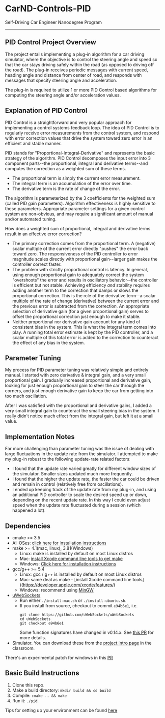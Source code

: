 # CarND-Controls-PID
Self-Driving Car Engineer Nanodegree Program

---

## PID Control Project Overview

The project entails implementing a plug-in algorithm for a car driving simulator, where the objective is to control the steering angle and speed so that the car stays driving safely within the road (as opposed to driving off the road). The plug-in receives periodic messages with current speed, heading angle and distance from center of road, and responds with messages that specify steering angle and acceleration.

The plug-in is required to utilize 1 or more PID Control based algorithms for computing the steering angle and/or acceleration values.

## Explanation of PID Control

PID Control is a straightforward and very popular approach for implementing a control systems feedback loop. The idea of PID Control is to regularly receive error measurements from the control system, and respond with error correction values that drive the system toward zero error in an efficient and stable manner.

PID stands for "Proportional-Integral-Derivative" and represents the basic strategy of the algorithm. PID Control decomposes the input error into 3 component parts--the proportional, integral and derivative terms--and computes the correction as a weighted sum of these terms.
  * The proportional term is simply the current error measurement.
  * The integral term is an accumulation of the error over time.
  * The derivative term is the rate of change of the error.

The algorithm is parameterized by the 3 coefficients for the weighted sum (called PID gain parameters). Algorithm effectiveness is highly sensitive to these parameters. Appropriate parameter settings for a given control system are non-obvious, and may require a significant amount of manual and/or automated tuning.

How does a weighted sum of proportional, integral and derivative terms result in an effective error correction?
  * The primary correction comes from the proportional term. A (negative) scalar multiple of the current error directly "pushes" the error back toward zero. The responsiveness of the PID controller to error magnitude scales directly with proportional gain--larger gain makes the controller correct faster.
  * The problem with strictly proportional control is latency. In general, using enough proportional gain to adequately correct the system "overshoots" the error and results in oscillatory behavior--the controller is efficient but not stable. Achieving efficiency _and_ stability requires adding another term to the correction that damps or slows the proportional correction. This is the role of the derivative term--a scalar multiple of the rate of change (derivative) between the current error and the previous error is subtracted from the correction. An appropriate selection of derivative gain (for a given proportional gain) serves to offset the proportional correction just enough to make it stable.
  * Neither proportional nor derivative gain account for any kind of consistent bias in the system. This is what the integral term comes into play. A running total error estimate is kept by the PID controller, and a scalar multiple of this total error is added to the correction to counteract the effect of any bias in the system.

## Parameter Tuning

My process for PID parameter tuning was relatively simple and entirely manual. I started with zero derivative & integral gain, and a very small proportional gain. I gradually increased proportional and derivative gain, looking for just enough proportional gain to steer the car through the corners, and just enough derivative gain to keep the car from getting into too much oscillation.

After I was satisfied with the proportional and derivative gains, I added a very small integral gain to counteract the small steering bias in the system. I really didn't notice much effect from the integral gain, but left it at a small value.

## Implementation Notes

Far more challenging than parameter tuning was the issue of dealing with large fluctuations in the update rate from the simulator. I attempted to make my plug-in robust to the following update-rate related factors:
  * I found that the update rate varied greatly for different window sizes of the simulator. Smaller sizes updated much more frequently.
  * I found that the higher the update rate, the faster the car could be driven and remain in control (relatively free from oscillations).
  * I ended up keeping track of the update rate from my plug-in, and using an additional PID controller to scale the desired speed up or down, depending on the recent update rate. In this way I could even adjust speed when the update rate fluctuated during a session (which happened a lot).

## Dependencies

* cmake >= 3.5
 * All OSes: [click here for installation instructions](https://cmake.org/install/)
* make >= 4.1(mac, linux), 3.81(Windows)
  * Linux: make is installed by default on most Linux distros
  * Mac: [install Xcode command line tools to get make](https://developer.apple.com/xcode/features/)
  * Windows: [Click here for installation instructions](http://gnuwin32.sourceforge.net/packages/make.htm)
* gcc/g++ >= 5.4
  * Linux: gcc / g++ is installed by default on most Linux distros
  * Mac: same deal as make - [install Xcode command line tools]((https://developer.apple.com/xcode/features/)
  * Windows: recommend using [MinGW](http://www.mingw.org/)
* [uWebSockets](https://github.com/uWebSockets/uWebSockets)
  * Run either `./install-mac.sh` or `./install-ubuntu.sh`.
  * If you install from source, checkout to commit `e94b6e1`, i.e.
    ```
    git clone https://github.com/uWebSockets/uWebSockets 
    cd uWebSockets
    git checkout e94b6e1
    ```
    Some function signatures have changed in v0.14.x. See [this PR](https://github.com/udacity/CarND-MPC-Project/pull/3) for more details.
* Simulator. You can download these from the [project intro page](https://github.com/udacity/self-driving-car-sim/releases) in the classroom.

There's an experimental patch for windows in this [PR](https://github.com/udacity/CarND-PID-Control-Project/pull/3)

## Basic Build Instructions

1. Clone this repo.
2. Make a build directory: `mkdir build && cd build`
3. Compile: `cmake .. && make`
4. Run it: `./pid`. 

Tips for setting up your environment can be found [here](https://classroom.udacity.com/nanodegrees/nd013/parts/40f38239-66b6-46ec-ae68-03afd8a601c8/modules/0949fca6-b379-42af-a919-ee50aa304e6a/lessons/f758c44c-5e40-4e01-93b5-1a82aa4e044f/concepts/23d376c7-0195-4276-bdf0-e02f1f3c665d)
